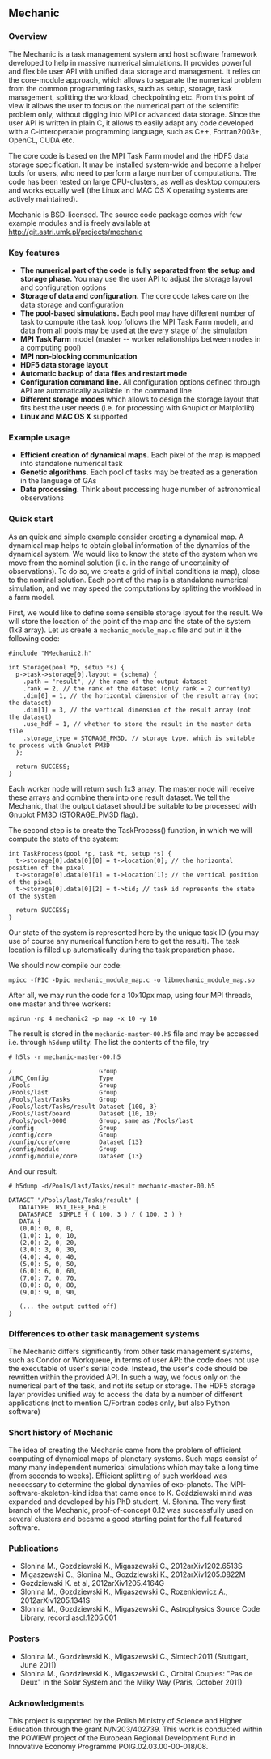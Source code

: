 Mechanic
--------

### Overview

The Mechanic is a task management system and host software framework developed to help in
massive numerical simulations. It provides powerful and flexible user API with unified
data storage and management. It relies on the core-module approach, which allows to
separate the numerical problem from the common programming tasks, such as setup, storage,
task management, splitting the workload, checkpointing etc. From this point of view it
allows the user to focus on the numerical part of the scientific problem only, without
digging into MPI or advanced data storage. Since the user API is written in plain C, it
allows to easily adapt any code developed with a C-interoperable programming language,
such as C++, Fortran2003+, OpenCL, CUDA etc.

The core code is based on the MPI Task Farm model and the HDF5 data storage specification.
It may be installed system-wide and become a helper tools for users, who need to perform a
large number of computations. The code has been tested on large CPU-clusters, as well as
desktop computers and works equally well (the Linux and MAC OS X operating systems are
actively maintained).

Mechanic is BSD-licensed. The source code package comes with few example
modules and is freely available at http://git.astri.umk.pl/projects/mechanic

### Key features

- **The numerical part of the code is fully separated from the setup and storage phase.** You may
  use the user API to adjust the storage layout and configuration options
- **Storage of data and configuration.** The core code takes care on the data storage and
  configuration
- **The pool-based simulations.** Each pool may have different number of task to compute
  (the task loop follows the MPI Task Farm model), and data from all pools may be used at
  the every stage of the simulation
- **MPI Task Farm** model (master -- worker relationships between nodes in a computing
  pool)
- **MPI non-blocking communication**
- **HDF5 data storage layout**
- **Automatic backup of data files and restart mode**
- **Configuration command line.** All configuration options defined through API are
  automatically available in the command line
- **Different storage modes** which allows to design the storage layout that fits best
  the user needs (i.e. for processing with Gnuplot or Matplotlib)
- **Linux and MAC OS X** supported

### Example usage

- **Efficient creation of dynamical maps.** Each pixel of the map is mapped into
  standalone numerical task
- **Genetic algorithms.** Each pool of tasks may be treated as a generation in the
  language of GAs
- **Data processing.** Think about processing huge number of astronomical observations

### Quick start

As an quick and simple example consider creating a dynamical map. A dynamical map helps to
obtain global information of the dynamics of the dynamical system. We would like to know
the state of the system when we move from the nominal solution (i.e. in the range of
uncertainity of observations). To do so, we create a grid of initial conditions (a map),
close to the nominal solution. Each point of the map is a standalone numerical simulation,
and we may speed the computations by splitting the workload in a farm model.  

First, we would like to define some sensible storage layout for the result. We will store
the location of the point of the map and the state of the system (1x3 array). Let us
create a `mechanic_module_map.c` file and put in it the following code:

    #include "MMechanic2.h"

    int Storage(pool *p, setup *s) {
      p->task->storage[0].layout = (schema) {
        .path = "result", // the name of the output dataset
        .rank = 2, // the rank of the dataset (only rank = 2 currently)
        .dim[0] = 1, // the horizontal dimension of the result array (not the dataset)
        .dim[1] = 3, // the vertical dimension of the result array (not the dataset)
        .use_hdf = 1, // whether to store the result in the master data file
        .storage_type = STORAGE_PM3D, // storage type, which is suitable to process with Gnuplot PM3D
      };

      return SUCCESS;
    }

Each worker node will return such 1x3 array. The master node will receive these arrays and
combine them into one result dataset. We tell the Mechanic, that the output dataset should
be suitable to be processed with Gnuplot PM3D (STORAGE_PM3D flag). 

The second step is to create the TaskProcess() function, in which we will compute the
state of the system:

    int TaskProcess(pool *p, task *t, setup *s) {
      t->storage[0].data[0][0] = t->location[0]; // the horizontal position of the pixel
      t->storage[0].data[0][1] = t->location[1]; // the vertical position of the pixel
      t->storage[0].data[0][2] = t->tid; // task id represents the state of the system

      return SUCCESS;
    }

Our state of the system is represented here by the unique task ID (you may use of course
any numerical function here to get the result). The task location is filled up
automatically during the task preparation phase.

We should now compile our code:

    mpicc -fPIC -Dpic mechanic_module_map.c -o libmechanic_module_map.so

After all, we may run the code for a 10x10px map, using four MPI threads, one master and three workers:

    mpirun -np 4 mechanic2 -p map -x 10 -y 10

The result is stored in the `mechanic-master-00.h5` file and may be accessed i.e. through
`h5dump` utility. The list the contents of the file, try

    # h5ls -r mechanic-master-00.h5

    /                        Group
    /LRC_Config              Type
    /Pools                   Group
    /Pools/last              Group
    /Pools/last/Tasks        Group
    /Pools/last/Tasks/result Dataset {100, 3}
    /Pools/last/board        Dataset {10, 10}
    /Pools/pool-0000         Group, same as /Pools/last
    /config                  Group
    /config/core             Group
    /config/core/core        Dataset {13}
    /config/module           Group
    /config/module/core      Dataset {13}

And our result:

    # h5dump -d/Pools/last/Tasks/result mechanic-master-00.h5

    DATASET "/Pools/last/Tasks/result" {
       DATATYPE  H5T_IEEE_F64LE
       DATASPACE  SIMPLE { ( 100, 3 ) / ( 100, 3 ) }
       DATA {
       (0,0): 0, 0, 0,
       (1,0): 1, 0, 10,
       (2,0): 2, 0, 20,
       (3,0): 3, 0, 30,
       (4,0): 4, 0, 40,
       (5,0): 5, 0, 50,
       (6,0): 6, 0, 60,
       (7,0): 7, 0, 70,
       (8,0): 8, 0, 80,
       (9,0): 9, 0, 90,

       (... the output cutted off)
    }




### Differences to other task management systems

The Mechanic differs significantly from other task management systems, such as Condor or
Workqueue, in terms of user API: the code does not use the executable of user's serial
code. Instead, the user's code should be rewritten within the provided API. In such a way, we
focus only on the numerical part of the task, and not its setup or storage. The HDF5
storage layer provides unified way to access the data by a number of different
applications (not to mention C/Fortran codes only, but also Python software)

### Short history of Mechanic

The idea of creating the Mechanic came from the problem of efficient computing of dynamical maps of
planetary systems. Such maps consist of many many independent numerical simulations which
may take a long time (from seconds to weeks). Efficient splitting of such workload was
neccessary to determine the global dynamics of exo-planets. The MPI-software-skeleton-kind idea
that came once to K. Goździewski mind was expanded and developed by his PhD student, M.
Słonina. The very first branch of the Mechanic, proof-of-concept 0.12 was successfully used on several
clusters and became a good starting point for the full featured software.

### Publications

- Slonina M., Gozdziewski K., Migaszewski C., 2012arXiv1202.6513S
- Migaszewski C., Slonina M., Gozdziewski K., 2012arXiv1205.0822M
- Gozdziewski K. et al, 2012arXiv1205.4164G
- Slonina M., Gozdziewski K., Migaszewski C., Rozenkiewicz A., 2012arXiv1205.1341S
- Slonina M., Gozdziewski K., Migaszewski C., Astrophysics Source Code Library, record
ascl:1205.001

### Posters

- Slonina M., Gozdziewski K., Migaszewski C., Simtech2011 (Stuttgart, June 2011)
- Slonina M., Gozdziewski K., Migaszewski C., Orbital Couples: "Pas de Deux" in the Solar
  System and the Milky Way (Paris, October 2011)

### Acknowledgments

This project is supported by the Polish Ministry of Science and Higher Education through
the grant N/N203/402739. This work is conducted within the POWIEW project of the European
Regional Development Fund in Innovative Economy Programme POIG.02.03.00-00-018/08.
